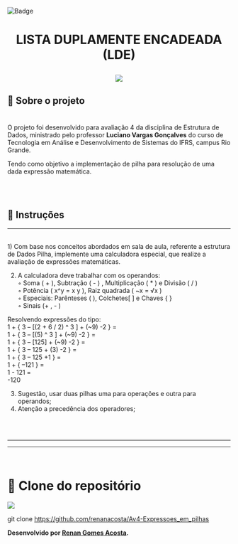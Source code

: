 ![Badge](https://img.shields.io/badge/Avaliação_3-Lista_Duplamente_Encadeada-%237159c1?style=for-the-badge&logo=ghost)
# <p align="center">**LISTA DUPLAMENTE ENCADEADA (LDE)**</p>

<p align="center">
<img src="https://user-images.githubusercontent.com/36648528/170606218-06e68005-c1c4-49b9-b72f-7431b3fcca79.png">
</p>

## 📖 Sobre o projeto
#  
O projeto foi desenvolvido para avaliação 4 da disciplina de Estrutura de Dados, ministrado pelo professor **Luciano Vargas Gonçalves** do curso de Tecnologia em Análise e Desenvolvimento de Sistemas do IFRS, campus Rio Grande.

Tendo como objetivo a implementação de pilha para resolução de uma dada expressão matemática.


<br><br>
## 📖 Instruções
---
<br>
1) Com base nos conceitos abordados em sala de aula, referente a estrutura de Dados Pilha, implemente uma calculadora especial, que realize a avaliação de expressões matemáticas.

2) A calculadora deve trabalhar com os operandos:<br>
◦ Soma ( + ), Subtração ( - ) , Multiplicação ( * ) e Divisão ( / )<br>
◦ Potência ( x^y = x y ), Raiz quadrada ( ~x = √x )<br>
◦ Especiais: Parênteses ( ), Colchetes[ ] e Chaves { }<br>
◦ Sinais (+ , - )<br>

Resolvendo expressões do tipo:<br>
1 + { 3 – [(2 + 6 / 2) ^ 3 ] + (~9) -2 } = <br>
1 + { 3 – [(5) ^ 3 ] + (~9) -2 } =<br>
1 + { 3 – [125] + (~9) -2 } =<br>
1 + { 3 – 125 + (3) -2 } =<br>
1 + { 3 – 125 +1 } =<br>
1 + { –121 } =<br>
1 - 121 = <br>
-120<br>

3) Sugestão, usar duas pilhas uma para operações e outra para operandos;
4) Atenção a precedência dos operadores;

<br><br>

---
---
<br>

# 💾 Clone do repositório
<img src="https://img.shields.io/badge/GitHub-100000?style=for-the-badge&logo=github&logoColor=white">

git clone https://github.com/renanacosta/Av4-Expressoes_em_pilhas

**Desenvolvido por [Renan Gomes Acosta](https://github.com/renanacosta).**


